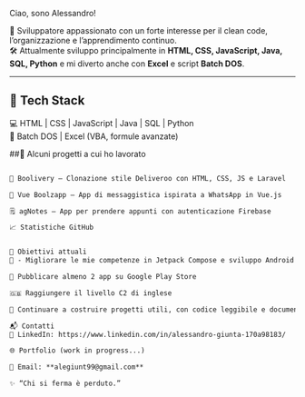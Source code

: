 Ciao, sono Alessandro!

🎯 Sviluppatore appassionato con un forte interesse per il clean code, l’organizzazione e l’apprendimento continuo.  
🛠️ Attualmente sviluppo principalmente in **HTML, CSS, JavaScript, Java, SQL, Python** e mi diverto anche con **Excel** e script **Batch DOS**.  

---

## 🚀 Tech Stack

💻 HTML | CSS | JavaScript | Java | SQL | Python  
🧪 Batch DOS | Excel (VBA, formule avanzate)

##📌 Alcuni progetti a cui ho lavorato
```html

🍔 Boolivery – Clonazione stile Deliveroo con HTML, CSS, JS e Laravel

💬 Vue Boolzapp – App di messaggistica ispirata a WhatsApp in Vue.js

🗒️ agNotes – App per prendere appunti con autenticazione Firebase

📈 Statistiche GitHub


🎯 Obiettivi attuali
🧠 - Migliorare le mie competenze in Jetpack Compose e sviluppo Android con Kotlin

📱 Pubblicare almeno 2 app su Google Play Store

🇬🇧 Raggiungere il livello C2 di inglese

🌱 Continuare a costruire progetti utili, con codice leggibile e documentato

📬 Contatti
💼 LinkedIn: https://www.linkedin.com/in/alessandro-giunta-170a98183/

🌐 Portfolio (work in progress...)

📧 Email: **alegiunt99@gmail.com**

✨ “Chi si ferma è perduto.”


